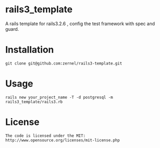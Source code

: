 rails3_template
===============

A rails template for rails3.2.6 , config the test framework with spec and guard.

# Installation

	git clone git@github.com:zernel/rails3-template.git

# Usage

	rails new your_project_name -T -d postgresql -m rails3_template/rails3.rb
	
# License

	The code is licensed under the MIT: http://www.opensource.org/licenses/mit-license.php
